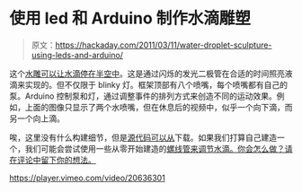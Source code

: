 # 使用 led 和 Arduino 制作水滴雕塑

> 原文：<https://hackaday.com/2011/03/11/water-droplet-sculpture-using-leds-and-arduino/>

这个[水雕可以让水滴停在半空中](http://www.vimeo.com/20636301)。这是通过闪烁的发光二极管在合适的时间照亮液滴来实现的。但不仅限于 blinky 灯。框架顶部有八个喷嘴，每个喷嘴都有自己的泵。Arduino 控制泵和灯，通过调整事件的排列方式来创造不同的运动效果。例如，上面的图像只显示了两个水喷嘴，但在休息后的视频中，似乎一个向下滴，而另一个向上滴。

唉，这里没有什么构建细节，但是[源代码可以从](https://github.com/vishnubob/bigdripper)下载。如果我们打算自己建造一个，我们可能会尝试使用一些从零开始建造的[螺线管来调节水滴。你会怎么做？请在评论中留下你的想法。](http://hackaday.com/2010/12/02/make-your-own-solenoids-then-play-the-xylophone/)

<https://player.vimeo.com/video/20636301>

</div> </body> </html>